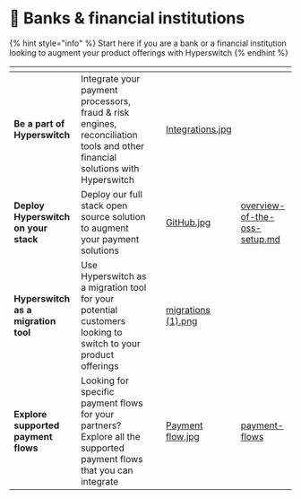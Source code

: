 # 🏦 Banks & financial institutions

{% hint style="info" %}
Start here if you are a bank or a financial institution looking to augment your product offerings with Hyperswitch
{% endhint %}

<table data-card-size="large" data-view="cards"><thead><tr><th></th><th></th><th></th><th data-hidden data-card-cover data-type="files"></th><th data-hidden data-card-target data-type="content-ref"></th></tr></thead><tbody><tr><td><strong>Be a part of Hyperswitch</strong></td><td>Integrate your payment processors, fraud &#x26; risk engines, reconciliation tools and other financial solutions with Hyperswitch</td><td></td><td><a href="../.gitbook/assets/Integrations.jpg">Integrations.jpg</a></td><td></td></tr><tr><td><strong>Deploy Hyperswitch on your stack</strong></td><td>Deploy our full stack open source solution to augment your payment solutions</td><td></td><td><a href="../.gitbook/assets/GitHub.jpg">GitHub.jpg</a></td><td><a href="../open-source-setup/overview-of-the-oss-setup.md">overview-of-the-oss-setup.md</a></td></tr><tr><td><strong>Hyperswitch as a migration tool</strong></td><td>Use Hyperswitch as a migration tool for your potential customers looking to switch to your product offerings</td><td></td><td><a href="../.gitbook/assets/migrations (1).png">migrations (1).png</a></td><td></td></tr><tr><td><strong>Explore supported payment flows</strong></td><td>Looking for specific payment flows for your partners? Explore all the supported payment flows that you can integrate</td><td></td><td><a href="../.gitbook/assets/Payment flow.jpg">Payment flow.jpg</a></td><td><a href="../learn-how-hyperswitch-works/payment-flows/">payment-flows</a></td></tr></tbody></table>
